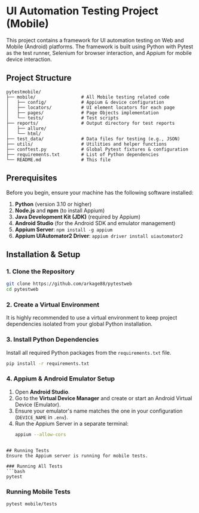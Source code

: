 # UI Automation Testing Project (Mobile)

This project contains a framework for UI automation testing on Web and Mobile (Android) platforms. The framework is built using Python with Pytest as the test runner, Selenium for browser interaction, and Appium for mobile device interaction.


## Project Structure
```
pytestmobile/
├── mobile/                 # All Mobile testing related code
│   ├── config/             # Appium & device configuration
│   ├── locators/           # UI element locators for each page
│   ├── pages/              # Page Objects implementation
│   └── tests/              # Test scripts
├── reports/                # Output directory for test reports
│   ├── allure/
│   └── html/
├── test_data/              # Data files for testing (e.g., JSON)
├── utils/                  # Utilities and helper functions
├── conftest.py             # Global Pytest fixtures & configuration
├── requirements.txt        # List of Python dependencies
└── README.md               # This file
```

## Prerequisites
Before you begin, ensure your machine has the following software installed:
1.  **Python** (version 3.10 or higher)
2.  **Node.js** and **npm** (to install Appium)
3.  **Java Development Kit (JDK)** (required by Appium)
4.  **Android Studio** (for the Android SDK and emulator management)
5.  **Appium Server**: `npm install -g appium`
6.  **Appium UIAutomator2 Driver**: `appium driver install uiautomator2`

## Installation & Setup

### 1. Clone the Repository
```bash
git clone https://github.com/arkage88/pytestweb
cd pytestweb
```

### 2. Create a Virtual Environment
It is highly recommended to use a virtual environment to keep project dependencies isolated from your global Python installation.


### 3. Install Python Dependencies
Install all required Python packages from the `requirements.txt` file.
```bash
pip install -r requirements.txt
```

### 4. Appium & Android Emulator Setup
1.  Open **Android Studio**.
2.  Go to the **Virtual Device Manager** and create or start an Android Virtual Device (Emulator).
3.  Ensure your emulator's name matches the one in your configuration (`DEVICE_NAME` in `.env`).
4.  Run the Appium Server in a separate terminal:
    ```bash
    appium --allow-cors
    ```

```

## Running Tests
Ensure the Appium server is running for mobile tests.

### Running All Tests
```bash
pytest
```

### Running Mobile Tests
```bash
pytest mobile/tests
```
